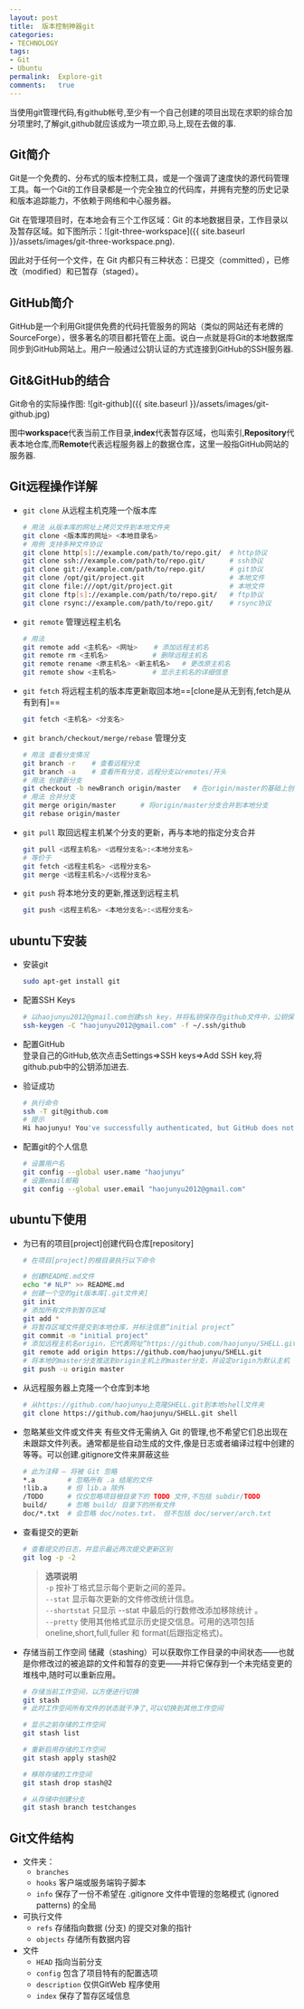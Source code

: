 ```yaml
---
layout:	post
title:	版本控制神器git
categories:
- TECHNOLOGY
tags:
- Git
- Ubuntu
permalink:  Explore-git
comments:	true
---
```

当使用git管理代码,有github帐号,至少有一个自己创建的项目出现在求职的综合加分项里时,了解git,github就应该成为一项立即,马上,现在去做的事.
<!-- more -->


## Git简介
Git是一个免费的、分布式的版本控制工具，或是一个强调了速度快的源代码管理工具。每一个Git的工作目录都是一个完全独立的代码库，并拥有完整的历史记录和版本追踪能力，不依赖于网络和中心服务器。


Git 在管理项目时，在本地会有三个工作区域：Git 的本地数据目录，工作目录以及暂存区域。如下图所示：![git-three-workspace]({{ site.baseurl }}/assets/images/git-three-workspace.png).

因此对于任何一个文件，在 Git 内都只有三种状态：已提交（committed），已修改（modified）和已暂存（staged）。

## GitHub简介
GitHub是一个利用Git提供免费的代码托管服务的网站（类似的网站还有老牌的SourceForge），很多著名的项目都托管在上面。说白一点就是将Git的本地数据库同步到GitHub网站上。用户一般通过公钥认证的方式连接到GitHub的SSH服务器.

## Git\&GitHub的结合
Git命令的实际操作图:
![git-github]({{ site.baseurl }}/assets/images/git-github.jpg)

图中**workspace**代表当前工作目录,**index**代表暂存区域，也叫索引,**Repository**代表本地仓库,而**Remote**代表远程服务器上的数据仓库，这里一般指GitHub网站的服务器.

## Git远程操作详解
* `git clone`	从远程主机克隆一个版本库

	```bash
	# 用法 从版本库的网址上拷贝文件到本地文件夹
	git clone <版本库的网址> <本地目录名>
	# 用例 支持多种文件协议
	git clone http[s]://example.com/path/to/repo.git/  # http协议
	git clone ssh://example.com/path/to/repo.git/      # ssh协议
	git clone git://example.com/path/to/repo.git/      # git协议
	git clone /opt/git/project.git                     # 本地文件
	git clone file:///opt/git/project.git              # 本地文件
	git clone ftp[s]://example.com/path/to/repo.git/   # ftp协议
	git clone rsync://example.com/path/to/repo.git/    # rsync协议
	```
* `git remote`	管理远程主机名

	```bash
	# 用法
	git remote add <主机名> <网址>    # 添加远程主机名
	git remote rm <主机名>           # 删除远程主机名
	git remote rename <原主机名> <新主机名>   # 更改原主机名
	git remote show <主机名>         # 显示主机名的详细信息
	```
* `git fetch`	将远程主机的版本库更新取回本地==[clone是从无到有,fetch是从有到有]==

	```bash
	git fetch <主机名> <分支名>
	```
* `git branch/checkout/merge/rebase`	管理分支

	```bash
	# 用法 查看分支情况
	git branch -r    # 查看远程分支
	git branch -a    # 查看所有分支，远程分支以remotes/开头
	# 用法 创建新分支
	git checkout -b newBranch origin/master   # 在origin/master的基础上创建新分支
	# 用法 合并分支
	git merge origin/master      # 将origin/master分支合并到本地分支
	git rebase origin/master
	```
* `git pull`	取回远程主机某个分支的更新，再与本地的指定分支合并

	```bash
	git pull <远程主机名> <远程分支名>:<本地分支名>
	# 等价于
	git fetch <远程主机名> <远程分支名>
	git merge <远程主机名>/<远程分支名>
	```
* `git push`	将本地分支的更新,推送到远程主机

	```bash
	git push <远程主机名> <本地分支名>:<远程分支名>
	```

## ubuntu下安装
* 安装git

	```bash
	sudo apt-get install git
	```
* 配置SSH Keys

	```bash
	# 以haojunyu2012@gmail.com创建ssh key，并将私钥保存在github文件中，公钥保存在github.pub文件中
	ssh-keygen -C "haojunyu2012@gmail.com" -f ~/.ssh/github
	```
* 配置GitHub  
登录自己的GitHub,依次点击Settings=>SSH keys=>Add SSH key,将github.pub中的公钥添加进去.
* 验证成功

	```bash
	# 执行命令
	ssh -T git@github.com
	# 提示
	Hi haojunyu! You've successfully authenticated, but GitHub does not provide shell access.
	```
* 配置git的个人信息

	```bash
	# 设置用户名
	git config --global user.name "haojunyu"
	# 设置email邮箱
	git config --global user.email "haojunyu2012@gmail.com"
	```

## ubuntu下使用
* 为已有的项目[project]创建代码仓库[repository]

	```bash
	# 在项目[project]的根目录执行以下命令

	# 创建README.md文件
	echo "# NLP" >> README.md
	# 创建一个空的git版本库[.git文件夹]
	git init
	# 添加所有文件到暂存区域
	git add *
	# 将暂存区域文件提交到本地仓库，并标注信息“initial project”
	git commit -m "initial project"
	# 添加远程主机名origin，它代表网址“https://github.com/haojunyu/SHELL.git”
	git remote add origin https://github.com/haojunyu/SHELL.git
	# 将本地的master分支推送到origin主机上的master分支，并设定origin为默认主机
	git push -u origin master
	```
* 从远程服务器上克隆一个仓库到本地

	```bash
	# 从https://github.com/haojunyu上克隆SHELL.git到本地shell文件夹
	git clone https://github.com/haojunyu/SHELL.git shell
	```
* 忽略某些文件或文件夹
有些文件无需纳入 Git 的管理,也不希望它们总出现在未跟踪文件列表。通常都是些自动生成的文件,像是日志或者编译过程中创建的等等。可以创建.gitignore文件来屏蔽这些

	```bash
	# 此为注释 – 将被 Git 忽略
	*.a        # 忽略所有 .a 结尾的文件
	!lib.a     # 但 lib.a 除外
	/TODO      # 仅仅忽略项目根目录下的 TODO 文件,不包括 subdir/TODO
	build/     # 忽略 build/ 目录下的所有文件
	doc/*.txt  # 会忽略 doc/notes.txt， 但不包括 doc/server/arch.txt
	```
* 查看提交的更新

	```bash
	# 查看提交的日志，并显示最近两次提交更新区别
	git log -p -2
	```
	> **选项说明**  
	> `-p`	按补丁格式显示每个更新之间的差异。  
	> `--stat`	显示每次更新的文件修改统计信息。  
	> `--shortstat`	只显示 --stat 中最后的行数修改添加移除统计  。  
	> `--pretty`				使用其他格式显示历史提交信息。可用的选项包括 oneline,short,full,fuller 和 format(后跟指定格式)。  
* 存储当前工作空间
储藏（stashing）可以获取你工作目录的中间状态——也就是你修改过的被追踪的文件和暂存的变更——并将它保存到一个未完结变更的堆栈中,随时可以重新应用。

	```bash
	# 存储当前工作空间，以方便进行切换
	git stash
	# 此时工作空间所有文件的状态就干净了,可以切换到其他工作空间

	# 显示之前存储的工作空间
	git stash list

	# 重新启用存储的工作空间
	git stash apply stash@2

	# 移除存储的工作空间
	git stash drop stash@2

	# 从存储中创建分支
	git stash branch testchanges
	```

## Git文件结构
* 文件夹：
	* `branches`
	* `hooks`	客户端或服务端钩子脚本
	* `info`	保存了一份不希望在 .gitignore 文件中管理的忽略模式 (ignored patterns) 的全局
* 可执行文件
	* `refs`	存储指向数据 (分支) 的提交对象的指针
	* `objects`	存储所有数据内容
* 文件
	* `HEAD`	指向当前分支
	* `config`	包含了项目特有的配置选项
	* `description`	仅供GitWeb 程序使用
	* `index`	保存了暂存区域信息
